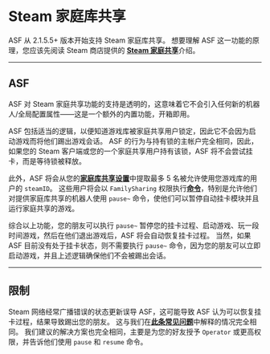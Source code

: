 # Steam 家庭库共享

ASF 从 2.1.5.5+ 版本开始支持 Steam 家庭库共享。 想要理解 ASF 这一功能的原理，您应该先阅读 Steam 商店提供的 **[Steam 家庭共享](https://store.steampowered.com/promotion/familysharing)**&#8203;介绍。

* * *

## ASF

ASF 对 Steam 家庭共享功能的支持是透明的，这意味着它不会引入任何新的机器人/全局配置属性——这是一个额外的内置功能，开箱即用。

ASF 包括适当的逻辑，以便知道游戏库被家庭共享用户锁定，因此它不会因为启动游戏而将他们踢出游戏会话。 ASF 的行为与持有锁的主帐户完全相同，因此，如果您的 Steam 客户端或您的一个家庭共享用户持有该锁，ASF 将不会尝试挂卡，而是等待锁被释放。

此外，ASF 将会从您的&#8203;**[家庭库共享设置](https://store.steampowered.com/account/managedevices)**&#8203;中提取最多 5 名被允许使用您游戏库的用户的 `steamID`。 这些用户将会以 `FamilySharing` 权限执行&#8203;**[命令](https://github.com/JustArchiNET/ArchiSteamFarm/wiki/Commands-zh-CN)**，特别是允许他们对提供家庭库共享的机器人使用 `pause~` 命令，使他们可以暂停自动挂卡模块并且运行家庭共享的游戏。

综合以上功能，您的朋友可以执行 `pause~` 暂停您的挂卡过程、启动游戏、玩一段时间游戏，然后在他们退出游戏后，ASF 将会自动恢复挂卡过程。 当然，如果 ASF 目前没有处于挂卡状态，则不需要执行 `pause~` 命令，因为您的朋友可以立即启动游戏，并且上述逻辑确保他们不会被踢出会话。

* * *

## 限制

Steam 网络经常广播错误的状态更新误导 ASF，这可能导致 ASF 认为可以恢复挂卡过程，结果导致踢出您的朋友。 这与我们在&#8203;**[此条常见问题](https://github.com/JustArchiNET/ArchiSteamFarm/wiki/FAQ-zh-CN#在我玩游戏的时候asf-将我的-steam-客户端踢掉线--this-account-is-logged-on-another-pc这个帐户在另一台电脑登录)**&#8203;中解释的情况完全相同。 我们建议的解决方案也完全相同，主要是为您的好友授予 `Operator` 或更高权限，并告诉他们使用 `pause` 和 `resume` 命令。